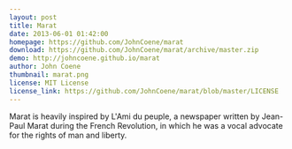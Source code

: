 ```yaml
---
layout: post
title: Marat
date: 2013-06-01 01:42:00
homepage: https://github.com/JohnCoene/marat
download: https://github.com/JohnCoene/marat/archive/master.zip
demo: http://johncoene.github.io/marat
author: John Coene
thumbnail: marat.png
license: MIT License
license_link: https://github.com/JohnCoene/marat/blob/master/LICENSE
---
```


Marat is heavily inspired by L'Ami du peuple, a newspaper written by Jean-Paul Marat
during the French Revolution, in which he was a vocal advocate for the rights of man and liberty.
